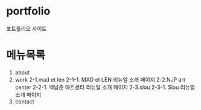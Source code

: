 # portfolio
포트폴리오 사이트

# 메뉴목록
1. about
2. work
    2-1.mad et len
        2-1-1. MAD et LEN 리뉴얼 소개 페이지
    2-2.NJP art center
        2-2-1. 백남준 아트센터 리뉴얼 소개 페이지
    2-3.slou
        2-3-1. Slou 리뉴얼 소개 페이지
3. contact
